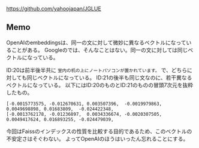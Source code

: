 <https://github.com/yahoojapan/JGLUE>

## Memo

OpenAIのembeddingsは、同一の文に対して微妙に異なるベクトルになっていることがある。
Googleのでは、そんなことはない。同一の文に対しては同じベクトルになっている。

ID:20は前半後半共に `室内の机の上にノートパソコンが置かれています。` で、どちらに対しても同じベクトルになっている。
ID:21の後半も同じ文なのに、若干異なるベクトルになっている。
以下にはID:20のものとID:21のものの冒頭7次元を抜粋したもの。

```
[-0.0015773575, -0.012670631, 0.003507396,  -0.0019979863, 0.0049698898, 0.01683809,  -0.024422348,
[-0.0013762178, -0.01236897,  0.0034336674, -0.0020307505, 0.0049417624, 0.016893255, -0.024479039,
```

今回はFaissのインデックスの性質を比較する目的であるため、このベクトルの不安定さはそぐわない。
よってOpenAIのほうはいったん忘れることにする。
